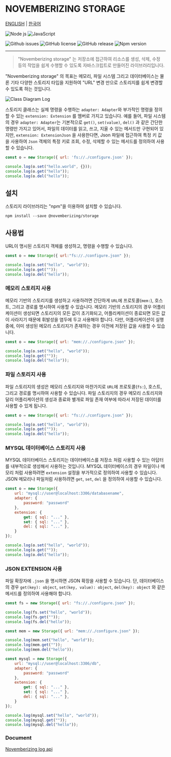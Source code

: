 NOVEMBERIZING STORAGE
=====================

[ENGLISH](https://novemberizing.github.io/storage/README.en.html) |
[한국어](https://novemberizing.github.io/storage/README.ko.html)

![Node js](https://img.shields.io/badge/Node.js-339933?style=flat-square&logo=Node.js&logoColor=white)
![JavaScript](https://img.shields.io/badge/JavaScript-F7DF1E?style=flat-square&logo=javascript&logoColor=black)

![Github issues](https://img.shields.io/github/issues/novemberizing/storage)
![GitHub license](https://img.shields.io/github/license/novemberizing/storage)
![GitHub release](https://img.shields.io/github/v/release/novemberizing/storage)
![Npm version](https://img.shields.io/npm/v/@novemberizing/storage)

----

> "Novemberizing storage" 는 저장소에 접근하여 리소스를 생성, 삭제, 수정 등의 작업을 쉽게 수행할 수 있도록 자바스크립트로 만들어진 라이브러리입니다.

"Novemberizing storage" 의 목표는 메모리, 파일 시스템 그리고 데이터베이스는 물론 기타 다양한 스토리지 타입을 지원하여 "URL" 변경 만으로 스토리지를 쉽게 변경할 수 있도록 하는 것입니다.

![Class Diagram Log](https://novemberizing.github.io/storage/assets/images/ClassDiagramStorage.jpg)

스토리지 클래스는 실제 명령을 수행하는 `adapter: Adapter`와 부가적인 명령을 정의할 수 있는 `extension: Extension` 를 멤버로 가지고 있습니다. 예를 들어, 파일 시스템의 경우 `adapter: Adapter`는 기본적으로 `get()`, `set(value)`, `del()` 과 같은 간단한 명령만 가지고 있어서, 파일의 데이터를 읽고, 쓰고, 지울 수 있는 메서드만 구현되어 있지만, `extension: ExtensionJson` 을 사용한다면, Json 파일에 접근하여 특정 키 값을 사용하여 `Json` 객체의 특정 키로 조회, 수정, 삭제할 수 있는 메서드를 정의하여 사용할 수 있습니다.

```js
const o = new Storage({ url: 'fs://./configure.json' });

console.log(o.set("hello.world", {}));
console.log(o.get("hello"));
console.log(o.del("hello"));
```

## 설치

스토리지 라이브러리는 "npm"을 이용하여 설치할 수 있습니다.

```
npm install --save @novemberizing/storage
```

## 사용법

URL이 명시된 스토리지 객체를 생성하고, 명령을 수행할 수 있습니다.

```js
const o = new Storage({ url:"fs://./configure.json" });

console.log(o.set("hello", "world"));
console.log(o.get(""));
console.log(o.del("hello"));
```

### 메모리 스토리지 사용

메모리 기반의 스토리지를 생성하고 사용하려면 간단하게 `URL`에 프로토콜(`mem:`), 호스트, 그리고 경로를 명시하여 사용할 수 있습니다. 메모리 기반의 스토리지의 경우 어플리케이션이 생성되면 스토리지의 모든 값이 초기화되고, 어플리케이션이 종료되면 모든 값이 사라지기 때문에 휘발성을 염두에 두고 사용해야 합니다. 다만, 어플리케이션이 실행 중에, 이미 생성된 메모리 스토리지가 존재하는 경우 이전에 저장된 값을 사용할 수 있습니다.

```js
const o = new Storage({ url: "mem://./configure.json" });

console.log(o.set("hello", "world"));
console.log(o.get(""));
console.log(o.del("hello"));
```

### 파일 스토리지 사용

파일 스토리지의 생성은 메모리 스토리지와 마찬가지로 `URL`에 프로토콜(`fs:`), 호스트, 그리고 경로를 명시하여 사용할 수 있습니다. 파일 스토리지의 경우 메모리 스토리지와 달리 어플리케이션의 생성과 종료와 별개로 파일 존재 여부에 따라서 저장된 데이터를 사용할 수 있게 됩니다.


```js
const o = new Storage({ url: "fs://./configure.json" });

console.log(o.set("hello", "world"));
console.log(o.get(""));
console.log(o.del("hello"));
```

### MYSQL 데이터베이스 스토리지 사용

MYSQL 데이터베이스 스토리지는 데이터베이스를 저장소 처럼 사용할 수 있는 아답터를 내부적으로 생성해서 사용하는 것입니다. MYSQL 데이터베이스의 경우 파일이나 메모리 처럼 사용하려면 `extension` 설정을 부가적으로 정의하여 사용할 수 있습니다. JSON 메모리나 파일처럼 사용하려면 `get`, `set`, `del` 을 정의하여 사용할 수 있습니다.

```js
const o = new Storage({
    url: "mysql://user@localhost:3306/databasename",
    adapter: {
        password: "password"
    },
    extension: {
        get: { sql: "..." },
        set: { sql: "..." },
        del: { sql: "..." },
    }
});

console.log(o.set("hello", "world"));
console.log(o.get(""));
console.log(o.del("hello"));
```

### JSON EXTENSION 사용

파일 확장자에 `.json` 을 명시하면 JSON 확장을 사용할 수 있습니다. 단, 데이터베이스의 경우 `get(key): object`, `set(key, value): object`, `del(key): object` 와 같은 메서드를 정의하여 사용해야 합니다.

```js
const fs = new Storage({ url: "fs://./configure.json" });

console.log(fs.set("hello", "world"));
console.log(fs.get(""));
console.log(fs.del("hello"));

const mem = new Storage({ url: "mem://./configure.json" });

console.log(mem.set("hello", "world"));
console.log(mem.get(""));
console.log(mem.del("hello"));

const mysql = new Storage({
    url: "mysql://user@localhost:3306/db",
    adapter: {
        password: "password"
    },
    extension: {
        get: { sql: "..." },
        set: { sql: "..." },
        del: { sql: "..." },
    }
});

console.log(mysql.set("hello", "world"));
console.log(mysql.get(""));
console.log(mysql.del("hello"));
```

### Document

[Novemberizing log api](https://novemberizing.github.io/storage/api)
